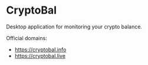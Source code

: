 # CryptoBal
Desktop application for monitoring your crypto balance.

Official domains:
- https://cryptobal.info
- https://cryptobal.live